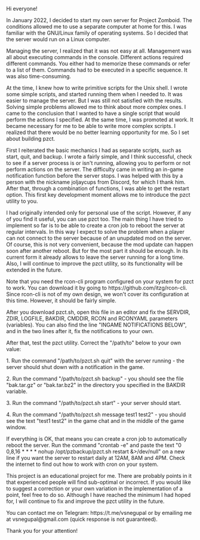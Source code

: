 <p>Hi everyone!</p>
<p>In January 2022, I decided to start my own server for Project Zomboid. The conditions allowed me to use a separate computer at home for this. I was familiar with the GNU/Linux family of operating systems. So I decided that the server would run on a Linux computer.</p>
<p>Managing the server, I realized that it was not easy at all. Management was all about executing commands in the console. Different actions required different commands. You either had to memorize these commands or refer to a list of them. Commands had to be executed in a specific sequence. It was also time-consuming.</p>
<p>At the time, I knew how to write primitive scripts for the Unix shell. I wrote some simple scripts, and started running them when I needed to. It was easier to manage the server. But I was still not satisfied with the results. Solving simple problems allowed me to think about more complex ones. I came to the conclusion that I wanted to have a single script that would perform the actions I specified. At the same time, I was promoted at work. It became necessary for me to be able to write more complex scripts. I realized that there would be no better learning opportunity for me. So I set about building pzct.</p>
<p>First I reiterated the basic mechanics I had as separate scripts, such as start, quit, and backup. I wrote a fairly simple, and I think successful, check to see if a server process is or isn't running, allowing you to perform or not perform actions on the server. The difficulty came in writing an in-game notification function before the server stops. I was helped with this by a person with the nickname joljaycups from Discord, for which I thank him. After that, through a combination of functions, I was able to get the restart option. This first key development moment allows me to introduce the pzct utility to you.</p>
<p>I had originally intended only for personal use of the script. However, if any of you find it useful, you can use pzct too. The main thing I have tried to implement so far is to be able to create a cron job to reboot the server at regular intervals. In this way I expect to solve the problem when a player can not connect to the server because of an unupdated mod on the server. Of course, this is not very convenient, because the mod update can happen soon after another reboot. But for the most part it should be enough. In its current form it already allows to leave the server running for a long time. Also, I will continue to improve the pzct utility, so its functionality will be extended in the future.</p>
<p>Note that you need the rcon-cli program configured on your system for pzct to work. You can download it by going to https://github.com/itzg/rcon-cli. Since rcon-cli is not of my own design, we won't cover its configuration at this time. However, it should be fairly simple.</p>
<p>After you download pzct.sh, open this file in an editor and fix the SERVDIR, ZDIR, LOGFILE, BAKDIR, CMDDIR, RCON and RCONYAML parameters (variables). You can also find the line "INGAME NOTIFICATIONS BELOW", and in the two lines after it, fix the notifications to your own.</p>
<p>After that, test the pzct utility. Correct the "/path/to" below to your own value:</p>
<p>1. Run the command "/path/to/pzct.sh quit" with the server running - the server should shut down with a notification in the game.</p>
<p>2. Run the command "/path/to/pzct.sh backup" - you should see the file "bak.tar.gz" or "bak.tar.bz2" in the directory you specified in the BAKDIR variable.</p>
<p>3. Run the command "/path/to/pzct.sh start" - your server should start.</p>
<p>4. Run the command "/path/to/pzct.sh message test1 test2" - you should see the text "test1 test2" in the game chat and in the middle of the game window.</p>
<p>If everything is OK, that means you can create a cron job to automatically reboot the server. Run the command "crontab -e" and paste the text "0 0,8,16 * * * * nohup /opt/pzbackup/pzct.sh restart &>/dev/null" on a new line if you want the server to restart daily at 12AM, 8AM and 4PM. Check the internet to find out how to work with cron on your system.</p>
<p>This project is an educational project for me. There are probably points in it that experienced people will find sub-optimal or incorrect. If you would like to suggest a correction or your own variation in the implementation of a point, feel free to do so. Although I have reached the minimum I had hoped for, I will continue to fix and improve the pzct utility in the future.</p>
<p>You can contact me on Telegram: https://t.me/vsnegupal or by emailing me at vsnegupal@gmail.com (quick response is not guaranteed).</p>
<p>Thank you for your attention! </p>

